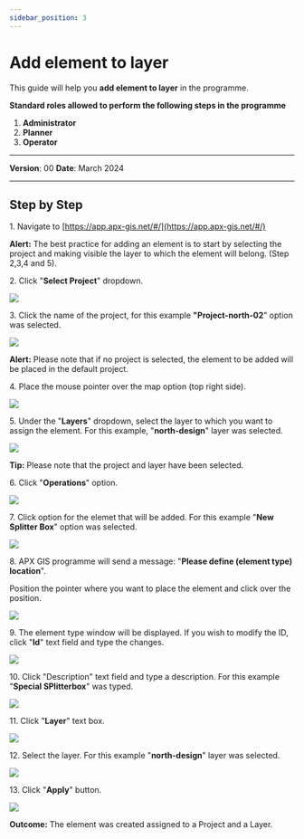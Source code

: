 ```yaml
---
sidebar_position: 3
---
```


# Add element to layer

This guide will help you **add element to layer** in the programme.

**Standard roles allowed to perform the following steps in the programme**

1.	**Administrator**
2.  **Planner**
3. **Operator**

------------

**Version**: 00
**Date**: March 2024

------------
## **Step by Step**


1\. Navigate to [https://app.apx-gis.net/#/](https://app.apx-gis.net/#/)


**Alert:** The best practice for adding an element is to start by selecting the project and making visible the layer to which the element will belong. (Step 2,3,4 and 5).


2\. Click "**Select Project**" dropdown.

![](/img/downloads/03-add-element-layer_1.jpeg)


3\. Click  the name of the project, for this example **"Project-north-02**" option was selected.

![](/img/downloads/03-add-element-layer_2.jpeg)


**Alert:** Please note that if no project is selected, the element to be added will be placed in the default project.


4\. Place the mouse pointer over the map option (top right side).

![](/img/downloads/03-add-element-layer_3.jpeg)


5\. Under the "**Layers**" dropdown, select the layer to which you want to assign the element. For this example,  "**north-design**" layer was selected.

![](/img/downloads/03-add-element-layer_4.jpeg)


**Tip:** Please note that the project and layer have been selected.


6\. Click "**Operations**" option.

![](/img/downloads/03-add-element-layer_5.jpeg)


7\. Click  option for the elemet that will be added. For this example "**New Splitter Box**" option was selected.

![](/img/downloads/03-add-element-layer_6.jpeg)


8\. APX GIS programme will send a message: "**Please define (element type) location**".

Position the pointer where you want to place the element and click over the position.

![](/img/downloads/03-add-element-layer_7.jpeg)


9\. The element type window will be displayed. If you wish to modify the ID, click "**Id**" text field and type the changes.

![](/img/downloads/03-add-element-layer_8.jpeg)


10\. Click "Description" text field and type a description. For this example  "**Special SPlitterbox**" was typed.

![](/img/downloads/03-add-element-layer_9.jpeg)


11\. Click "**Layer**" text box. 

![](/img/downloads/03-add-element-layer_10.jpeg)


12\. Select the layer. For this example "**north-design**" layer was selected.

![](/img/downloads/03-add-element-layer_11.jpeg)


13\. Click "**Apply**" button.

![](/img/downloads/03-add-element-layer_12.jpeg)


**Outcome:** The element was created assigned to a Project and a Layer.


